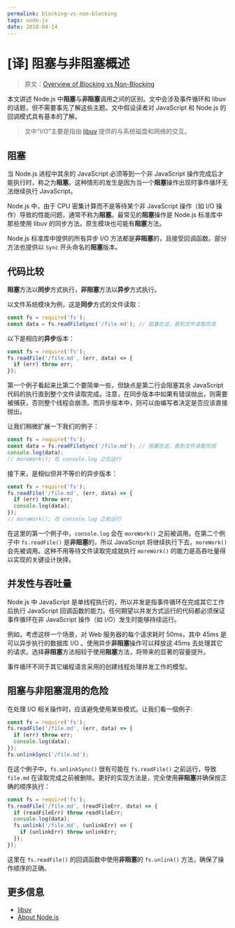 ```yaml
---
permalink: blocking-vs-non-blocking
tags: node.js
date: 2018-04-14
---
```


# [译] 阻塞与非阻塞概述

> 原文：[Overview of Blocking vs Non-Blocking](https://nodejs.org/en/docs/guides/blocking-vs-non-blocking/)

本文讲述 Node.js 中**阻塞**与**非阻塞**调用之间的区别。文中会涉及事件循环和 libuv 的话题，但不需要事先了解这些主题。文中假设读者对 JavaScript 和 Node.js 的回调模式具有基本的了解。

> 文中“I/O”主要是指由 [libuv](http://libuv.org) 提供的与系统磁盘和网络的交互。

## 阻塞

当 Node.js 进程中其余的 JavaScript 必须等到一个非 JavaScript 操作完成后才能执行时，称之为**阻塞**。这种情形的发生是因为当一个**阻塞**操作出现时事件循环无法继续执行 JavaScript。

Node.js 中，由于 CPU 密集计算而不是等待某个非 JavaScript 操作（如 I/O 操作）导致的性能问题，通常不称为**阻塞**。最常见的**阻塞**操作是 Node.js 标准库中那些使用 libuv 的同步方法。原生模块也可能有**阻塞**方法。

Node.js 标准库中提供的所有异步 I/O 方法都是**非阻塞**的，且接受回调函数。部分方法也提供以 `Sync` 开头命名的**阻塞**版本。

## 代码比较

**阻塞**方法以**同步**方式执行，**非阻塞**方法以**异步**方式执行。

以文件系统模块为例，这是**同步**方式的文件读取：
``` javascript
const fs = require('fs');
const data = fs.readFileSync('/file.md'); // 阻塞在这，直到文件读取完成
```
以下是相应的**异步**版本：
``` javascript
const fs = require('fs');
fs.readFile('/file.md', (err, data) => {
  if (err) throw err;
});
```
第一个例子看起来比第二个要简单一些，但缺点是第二行会阻塞其余 JavaScript 代码的执行直到整个文件读取完成。注意，在同步版本中如果有错误抛出，则需要被捕获，否则整个线程会崩溃。而异步版本中，则可以由编写者决定是否应该直接抛出。

让我们稍微扩展一下我们的例子：

``` javascript
const fs = require('fs');
const data = fs.readFileSync('/file.md'); // 阻塞在这，直到文件读取完成
console.log(data);
// moreWork(); 在 console.log 之后运行
```
接下来，是相似但并不等价的异步版本：

``` javascript
const fs = require('fs');
fs.readFile('/file.md', (err, data) => {
  if (err) throw err;
  console.log(data);
});
// moreWork(); 在 console.log 之前运行
```
在这里的第一个例子中，`console.log` 会在 `moreWork()` 之前被调用。在第二个例子中 `fs.readFile()` 是**非阻塞**的，所以 JavaScript 将继续执行下去，`moreWork()` 会先被调用。这种不用等待文件读取完成就执行 `moreWork()` 的能力是高吞吐量得以实现的关键设计抉择。

## 并发性与吞吐量

Node.js 中 JavaScript 是单线程执行的，所以并发是指事件循环在完成其它工作后执行 JavaScript 回调函数的能力。任何期望以并发方式运行的代码都必须保证事件循环在非 JavaScript 操作（如 I/O）发生时能够持续运行。

例如，考虑这样一个场景，对 Web 服务器的每个请求耗时 50ms，其中 45ms 是可以异步执行的数据库 I/O 。使用异步**非阻塞**操作可以释放这 45ms 去处理其它的请求。选择**非阻塞**方法相较于使用**阻塞**方法，将带来的显著的容量提升。

事件循环不同于其它编程语言采用的创建线程处理并发工作的模型。

## 阻塞与非阻塞混用的危险

在处理 I/O 相关操作时，应该避免使用某些模式。让我们看一個例子:

``` javascript
const fs = require('fs');
fs.readFile('/file.md', (err, data) => {
  if (err) throw err;
  console.log(data);
});
fs.unlinkSync('/file.md');
```
在这个例子中，`fs.unlinkSync()` 很有可能在 `fs.readFile()` 之前运行，导致 `file.md` 在读取完成之前被删除。更好的实现方法是，完全使用**非阻塞**并确保按正确的顺序执行：

``` javascript
const fs = require('fs');
fs.readFile('/file.md', (readFileErr, data) => {
  if (readFileErr) throw readFileErr;
  console.log(data);
  fs.unlink('/file.md', (unlinkErr) => {
    if (unlinkErr) throw unlinkErr;
  });
});
```
这里在 `fs.readFile()` 的回调函数中使用**非阻塞**的 `fs.unlink()` 方法，确保了操作顺序的正确。

## 更多信息

* [libuv](http://libuv.org)
* [About Node.js](https://nodejs.org/en/about/)
